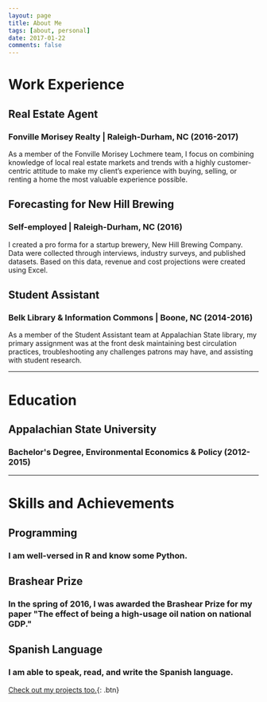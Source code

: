 ```yaml
---
layout: page
title: About Me
tags: [about, personal]
date: 2017-01-22
comments: false
---
```


# Work Experience

## Real Estate Agent

### Fonville Morisey Realty | Raleigh-Durham, NC (2016-2017)

As a member of the Fonville Morisey Lochmere team, I focus on combining knowledge of local real estate markets and trends with a highly customer-centric attitude to make my client’s experience with buying, selling, or renting a home the most valuable experience possible.

## Forecasting for New Hill Brewing

### Self-employed | Raleigh-Durham, NC (2016)

I created a pro forma for a startup brewery, New Hill Brewing Company. Data were collected through interviews, industry surveys, and published datasets. Based on this data, revenue and cost projections were created using Excel. 

## Student Assistant

### Belk Library & Information Commons | Boone, NC  (2014-2016)

As a member of the Student Assistant team at Appalachian State library, my primary assignment was at the front desk maintaining best circulation practices, troubleshooting any challenges patrons may have, and assisting with student research.

<hr>

# Education

## Appalachian State University

### Bachelor's Degree, Environmental Economics & Policy (2012-2015)

<hr>

# Skills and Achievements

## Programming

### I am well-versed in R and know some Python.

## Brashear Prize

### In the spring of 2016, I was awarded the Brashear Prize for my paper "The effect of being a high-usage oil nation on national GDP."

## Spanish Language

### I am able to speak, read, and write the Spanish language.
      
[Check out my projects too.](https://kiefersmith.github.io/projects/){: .btn}
